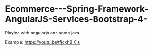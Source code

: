 # Ecommerce---Spring-Framework-AngularJS-Services-Bootstrap-4-
Playing with angularjs and some java.


Example: https://youtu.be/tfjcxhB_0ls
